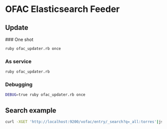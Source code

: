 # OFAC Elasticsearch Feeder
## Update
### One shot
```bash
ruby ofac_updater.rb once
```
### As service
```bash
ruby ofac_updater.rb
```
### Debugging
```bash
DEBUG=true ruby ofac_updater.rb once
```
## Search example
```bash
curl -XGET 'http://localhost:9200/vofac/entry/_search?q=_all:torres'|json
```
